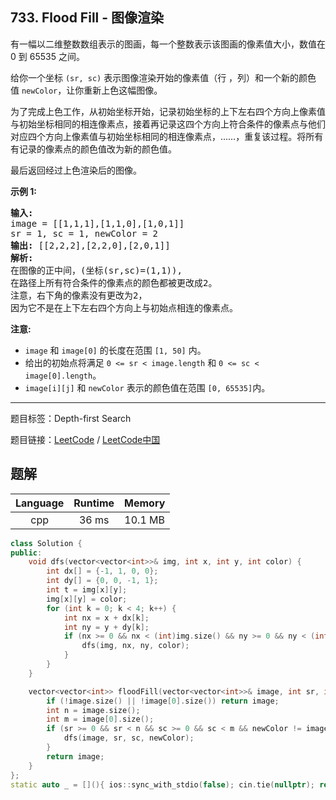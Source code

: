 ## 733. Flood Fill - 图像渲染

<!--If you want to use the English description, use `question.content` instead-->

<p>有一幅以二维整数数组表示的图画，每一个整数表示该图画的像素值大小，数值在 0 到 65535 之间。</p>

<p>给你一个坐标&nbsp;<code>(sr, sc)</code>&nbsp;表示图像渲染开始的像素值（行 ，列）和一个新的颜色值&nbsp;<code>newColor</code>，让你重新上色这幅图像。</p>

<p>为了完成上色工作，从初始坐标开始，记录初始坐标的上下左右四个方向上像素值与初始坐标相同的相连像素点，接着再记录这四个方向上符合条件的像素点与他们对应四个方向上像素值与初始坐标相同的相连像素点，&hellip;&hellip;，重复该过程。将所有有记录的像素点的颜色值改为新的颜色值。</p>

<p>最后返回经过上色渲染后的图像。</p>

<p><strong>示例 1:</strong></p>

<pre>
<strong>输入:</strong> 
image = [[1,1,1],[1,1,0],[1,0,1]]
sr = 1, sc = 1, newColor = 2
<strong>输出:</strong> [[2,2,2],[2,2,0],[2,0,1]]
<strong>解析:</strong> 
在图像的正中间，(坐标(sr,sc)=(1,1)),
在路径上所有符合条件的像素点的颜色都被更改成2。
注意，右下角的像素没有更改为2，
因为它不是在上下左右四个方向上与初始点相连的像素点。
</pre>

<p><strong>注意:</strong></p>

<ul>
	<li><code>image</code> 和&nbsp;<code>image[0]</code>&nbsp;的长度在范围&nbsp;<code>[1, 50]</code> 内。</li>
	<li>给出的初始点将满足&nbsp;<code>0 &lt;= sr &lt; image.length</code> 和&nbsp;<code>0 &lt;= sc &lt; image[0].length</code>。</li>
	<li><code>image[i][j]</code> 和&nbsp;<code>newColor</code>&nbsp;表示的颜色值在范围&nbsp;<code>[0, 65535]</code>内。</li>
</ul>



-----

题目标签：Depth-first Search

题目链接：[LeetCode](https://leetcode.com/problems/flood-fill/description/)  /  [LeetCode中国](https://leetcode-cn.com/problems/flood-fill/description/)

## 题解



| Language | Runtime | Memory |
|:---:|:---:|:---:|
| cpp  | 36  ms | 10.1 MB |

```cpp
class Solution {
public:
    void dfs(vector<vector<int>>& img, int x, int y, int color) {
        int dx[] = {-1, 1, 0, 0};
        int dy[] = {0, 0, -1, 1};
        int t = img[x][y];
        img[x][y] = color;
        for (int k = 0; k < 4; k++) {
            int nx = x + dx[k];
            int ny = y + dy[k];
            if (nx >= 0 && nx < (int)img.size() && ny >= 0 && ny < (int)img[0].size() && img[nx][ny] == t) {
                dfs(img, nx, ny, color);
            }
        }
    }

    vector<vector<int>> floodFill(vector<vector<int>>& image, int sr, int sc, int newColor) {
        if (!image.size() || !image[0].size()) return image;
        int n = image.size();
        int m = image[0].size();
        if (sr >= 0 && sr < n && sc >= 0 && sc < m && newColor != image[sr][sc]) {
            dfs(image, sr, sc, newColor);
        }
        return image;
    }
};
static auto _ = [](){ ios::sync_with_stdio(false); cin.tie(nullptr); return 0; }();
```
